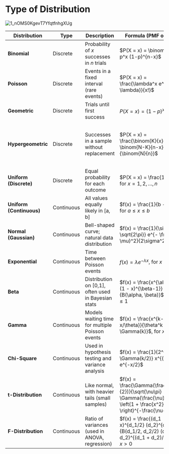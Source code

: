 # Type of Distribution

![1_nOMS0KgevT7YfqtfnhgXUg](https://github.com/user-attachments/assets/6d662920-e5c3-4963-ba16-e8fc0cafd9ae)

| **Distribution**         | **Type**   | **Description**                                      | **Formula (PMF or PDF)**                                                                                                          | **Parameters**                                                  |
| ------------------------ | ---------- | ---------------------------------------------------- | --------------------------------------------------------------------------------------------------------------------------------- | --------------------------------------------------------------- |
| **Binomial**             | Discrete   | Probability of $x$ successes in $n$ trials           | $P(X = x) = \binom{n}{x} p^x (1-p)^{n-x}$                                                                                         | $n$: number of trials, $p$: success probability                 |
| **Poisson**              | Discrete   | Events in a fixed interval (rare events)             | $P(X = x) = \frac{\lambda^x e^{-\lambda}}{x!}$                                                                                    | $\lambda$: mean rate                                            |
| **Geometric**            | Discrete   | Trials until first success                           | $P(X = x) = (1 - p)^{x-1} p$                                                                                                      | $p$: success probability                                        |
| **Hypergeometric**       | Discrete   | Successes in a sample without replacement            | $P(X = x) = \frac{\binom{K}{x} \binom{N-K}{n-x}}{\binom{N}{n}}$                                                                   | $N$: population size, $K$: success population, $n$: sample size |
| **Uniform (Discrete)**   | Discrete   | Equal probability for each outcome                   | $P(X = x) = \frac{1}{n}$, for $x = 1,2,\dots,n$                                                                                   | $n$: number of outcomes                                         |
| **Uniform (Continuous)** | Continuous | All values equally likely in \[a, b]                 | $f(x) = \frac{1}{b - a}$, for $a \leq x \leq b$                                                                                   | $a, b$: bounds of interval                                      |
| **Normal (Gaussian)**    | Continuous | Bell-shaped curve; natural data distribution         | $f(x) = \frac{1}{\sigma \sqrt{2\pi}} e^{- \frac{(x - \mu)^2}{2\sigma^2}}$                                                         | $\mu$: mean, $\sigma$: standard deviation                       |
| **Exponential**          | Continuous | Time between Poisson events                          | $f(x) = \lambda e^{-\lambda x}$, for $x \ge 0$                                                                                    | $\lambda$: rate parameter                                       |
| **Beta**                 | Continuous | Distribution on \[0,1], often used in Bayesian stats | $f(x) = \frac{x^{\alpha-1}(1 - x)^{\beta-1}}{B(\alpha, \beta)}$, $0 \le x \le 1$                                                  | $\alpha, \beta$: shape parameters                               |
| **Gamma**                | Continuous | Models waiting time for multiple Poisson events      | $f(x) = \frac{x^{k-1} e^{-x/\theta}}{\theta^k \Gamma(k)}$, for $x > 0$                                                            | $k$: shape, $\theta$: scale                                     |
| **Chi-Square**           | Continuous | Used in hypothesis testing and variance analysis     | $f(x) = \frac{1}{2^{k/2} \Gamma(k/2)} x^{(k/2)-1} e^{-x/2}$                                                                       | $k$: degrees of freedom                                         |
| **t-Distribution**       | Continuous | Like normal, with heavier tails (small samples)      | $f(x) = \frac{\Gamma(\frac{\nu+1}{2})}{\sqrt{\nu\pi} \Gamma(\frac{\nu}{2})} \left(1 + \frac{x^2}{\nu} \right)^{-\frac{\nu+1}{2}}$ | $\nu$: degrees of freedom                                       |
| **F-Distribution**       | Continuous | Ratio of variances (used in ANOVA, regression)       | $f(x) = \frac{(d_1 x)^{d_1/2} (d_2)^{d_2/2}}{B(d_1/2, d_2/2) (d_1 x + d_2)^{(d_1 + d_2)/2}}$, for $x > 0$                         | $d_1, d_2$: degrees of freedom                                  |

